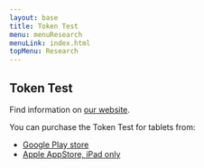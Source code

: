 ```yaml
---
layout: base
title: Token Test
menu: menuResearch
menuLink: index.html
topMenu: Research
---
```


## Token Test
Find information on [our website](https://www.rug.nl/research/groninger-expertisecentrum-taal-en-communicatiestoornissen/apps/tokentest/).

You can purchase the Token Test for tablets from:
- [Google Play store](https://play.google.com/store/apps/details?id=nl.rug.getc.tokentest)
- [Apple AppStore, iPad only](https://apps.apple.com/us/app/rug-token-test/id1519395927)












